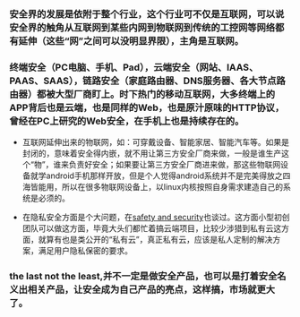<!-- 
.. link: 
.. description: 
.. tags: IT
.. date: 2014/02/20 10:56:11
.. title: security in internet of things
.. slug: security-in-internet-of-things
-->

### 安全界的发展是依附于整个行业，这个行业可不仅是互联网，可以说安全界的触角从互联网到某些内网到物联网到传统的工控网等网络都有延伸（这些“网”之间可以没明显界限），主角是互联网。

### 终端安全（PC电脑、手机、Pad），云端安全（网站、IAAS、PAAS、SAAS），链路安全（家庭路由器、DNS服务器、各大节点路由器）都被大型厂商盯上。时下热门的移动互联网，大多终端上的APP背后也是云端，也是同样的Web，也是原汁原味的HTTP协议，曾经在PC上研究的Web安全，在手机上也是持续存在的。
 <!-- TEASER_END -->

 - 互联网延伸出来的物联网，如：可穿戴设备、智能家居、智能汽车等。如果是封闭的，意味着安全得内嵌，就不用让第三方安全厂商来做，一般是谁生产这个“物”，谁来负责好安全；如果要让第三方安全厂商进来做，那这些物联网设备就学android手机那样开放，但是个人觉得android系统并不是完美得放之四海皆能用，所以在很多物联网设备上，以linux内核按照自身需求建造自己的系统是必须的。 
 
 -  在隐私安全方面是个大问题，在<a href="http://zhukite.github.io/posts/safety-and-security.html" target="_blank">safety and security</a>也谈过。这方面小型初创团队可以做这方面，毕竟大头们都忙着搞云端项目，比较少涉猎到私有云这方面，就算有也是类公开的“私有云”，真正私有云，应该是私人定制的解决方案，满足用户隐私保密的要求。

### the last not the least,并不一定是做安全产品，也可以是打着安全名义出相关产品，让安全成为自己产品的亮点，这样搞，市场就更大了。
